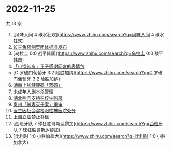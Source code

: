 # 2022-11-25

共 13 条

<!-- BEGIN -->
<!-- 最后更新时间 Fri Nov 25 2022 13:04:28 GMT+0800 (China Standard Time) -->

1. [风味人间 4 碳水狂欢](https://www.zhihu.com/search?q=风味人间 4 碳水狂欢)
1. [长三角预制菜团体标准发布](https://www.zhihu.com/search?q=长三角预制菜团体标准发布)
1. [乌拉圭 0:0 战平韩国](https://www.zhihu.com/search?q=乌拉圭 0:0 战平韩国)
1. [「小馄饨皮」王子感谢网友的表情包](https://www.zhihu.com/search?q=「小馄饨皮」王子感谢网友的表情包)
1. [C 罗破门葡萄牙 3:2 险胜加纳](https://www.zhihu.com/search?q=C 罗破门葡萄牙 3:2 险胜加纳)
1. [湖南上线健康码「蓝码」](https://www.zhihu.com/search?q=湖南上线健康码「蓝码」)
1. [未成年人剧本杀管理](https://www.zhihu.com/search?q=未成年人剧本杀管理)
1. [湖北荆门支持在校生购房](https://www.zhihu.com/search?q=湖北荆门支持在校生购房)
1. [贵州「杀妻灭子案」重审](https://www.zhihu.com/search?q=贵州「杀妻灭子案」重审)
1. [医生因社会混检阳性被医院处分](https://www.zhihu.com/search?q=医生因社会混检阳性被医院处分)
1. [上海立法禁止群租](https://www.zhihu.com/search?q=上海立法禁止群租)
1. [西班牙队 7 球狂胜哥斯达黎加](https://www.zhihu.com/search?q=西班牙队 7 球狂胜哥斯达黎加)
1. [比利时 1:0 小胜加拿大](https://www.zhihu.com/search?q=比利时 1:0 小胜加拿大)

<!-- END -->
